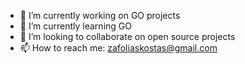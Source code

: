 - 🔭 I’m currently working on GO projects
- 🌱 I’m currently learning GO
- 👯 I’m looking to collaborate on open source projects
- 📫 How to reach me: zafoliaskostas@gmail.com


